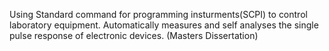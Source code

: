 Using Standard command for programming insturments(SCPI) to control laboratory equipment.
Automatically measures and self analyses the single pulse response of electronic devices.
(Masters Dissertation)
